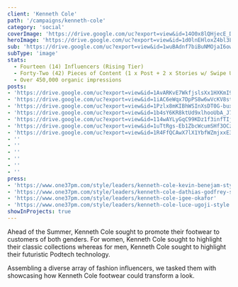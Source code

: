 ```yaml
---
client: 'Kenneth Cole'
path: '/campaigns/kenneth-cole'
category: 'social'
coverImage: 'https://drive.google.com/uc?export=view&id=14O0x8lQHjecE_DpL7mN9DONUhXHrq1vD'
heroImage: 'https://drive.google.com/uc?export=view&id=1d0lnEHloxZ4bl3Lgba98mXWhfqF7ulga'
sub: 'https://drive.google.com/uc?export=view&id=1wuBAdnf7biBuNMOjaI6owAPpCIK8s7vk'
subType: 'image'
stats:
  - Fourteen (14) Influencers (Rising Tier)
  - Forty-Two (42) Pieces of Content (1 x Post + 2 x Stories w/ Swipe Up)
  - Over 450,000 organic impressions
posts:
- 'https://drive.google.com/uc?export=view&id=1AvARKvE7WkfjslsXx1HXKmI9ZhCBBJ5a'
- 'https://drive.google.com/uc?export=view&id=1iAC6eWqx7DpPS8w6wVcKV8stNxfR7vPe'
- 'https://drive.google.com/uc?export=view&id=1Pzlx8mKIBhWSInXsDT0G-buxvdXkRcMc'
- 'https://drive.google.com/uc?export=view&id=1b4sY6KR8ktUd9xlhooUbA_J7tREKtitv'
- 'https://drive.google.com/uc?export=view&id=114wAYLyGqC99KDz1f3infTIjVWNoZQ6B'
- 'https://drive.google.com/uc?export=view&id=1uTtRgs-Eb1ZbcWcumSHf3OCzDRBTwoNC'
- 'https://drive.google.com/uc?export=view&id=1R4FfQCAwX7lX1YbfWZmjxxE3RxSpQhqV'
- ''
- ''
- ''
- ''
- ''
- ''
press:
- 'https://www.one37pm.com/style/leaders/kenneth-cole-kevin-benejam-style'
- 'https://www.one37pm.com/style/leaders/kenneth-cole-dathias-godfrey-style'
- 'https://www.one37pm.com/style/leaders/kenneth-cole-igee-okafor'
- 'https://www.one37pm.com/style/leaders/kenneth-cole-luce-ugoji-style'
showInProjects: true
---
```

  
Ahead of the Summer, Kenneth Cole sought to promote their footwear to customers of both genders. For women, Kenneth Cole sought to highlight their classic collections whereas for men, Kenneth Cole sought to highlight their futuristic Podtech technology.

Assembling a diverse array of fashion influencers, we tasked them with showcasing how Kenneth Cole footwear could transform a look.